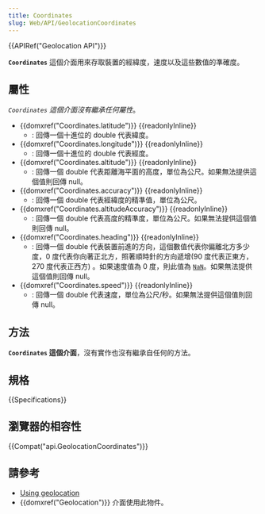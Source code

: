 ```yaml
---
title: Coordinates
slug: Web/API/GeolocationCoordinates
---
```

{{APIRef("Geolocation API")}}

**`Coordinates`** 這個介面用來存取裝置的經緯度，速度以及這些數值的準確度。

## 屬性

_`Coordinates` 這個介面沒有繼承任何屬性_。

- {{domxref("Coordinates.latitude")}} {{readonlyInline}}
  - : 回傳一個十進位的 double 代表緯度。
- {{domxref("Coordinates.longitude")}} {{readonlyInline}}
  - : 回傳一個十進位的 double 代表經度。
- {{domxref("Coordinates.altitude")}} {{readonlyInline}}
  - : 回傳一個 double 代表距離海平面的高度，單位為公尺。如果無法提供這個值則回傳 null。
- {{domxref("Coordinates.accuracy")}} {{readonlyInline}}
  - : 回傳一個 double 代表經緯度的精準值，單位為公尺。
- {{domxref("Coordinates.altitudeAccuracy")}} {{readonlyInline}}
  - : 回傳一個 double 代表高度的精準度，單位為公尺。如果無法提供這個值則回傳 null。
- {{domxref("Coordinates.heading")}} {{readonlyInline}}
  - : 回傳一個 double 代表裝置前進的方向，這個數值代表你偏離北方多少度，0 度代表你向著正北方，照著順時針的方向遞增(90 度代表正東方，270 度代表正西方) 。如果速度值為 0 度，則此值為 [`NaN`](/zh-TW/docs/JavaScript/Reference/Global_Objects/NaN)。如果無法提供這個值則回傳 null。
- {{domxref("Coordinates.speed")}} {{readonlyInline}}
  - : 回傳一個 double 代表速度，單位為公尺/秒。如果無法提供這個值則回傳 null。

## 方法

**`Coordinates` 這個介面**，沒有實作也沒有繼承自任何的方法。

## 規格

{{Specifications}}

## 瀏覽器的相容性

{{Compat("api.GeolocationCoordinates")}}

## 請參考

- [Using geolocation](/zh-TW/docs/WebAPI/Using_geolocation)
- {{domxref("Geolocation")}} 介面使用此物件。
